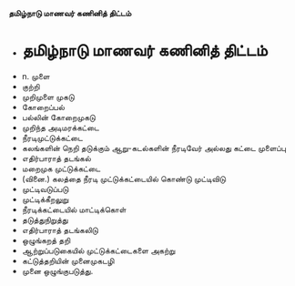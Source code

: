 **தமிழ்நாடு மாணவர் கணினித் திட்டம்**
- # தமிழ்நாடு மாணவர் கணினித் திட்டம்
- n. முளை
- குற்றி
- முறிமுளை முகடு
- கோறைப்பல்
- பல்லின் கோறைமுகடு
- முறிந்த அடிமரக்கட்டை
- நீரடிமுட்டுக்கட்டை
- கலங்களின் நெறி தடுக்கும் ஆறு-கடல்களின் நீரடிவேர் அல்லது கட்டை முளைப்பு
- எதிர்பாராத் தடங்கல்
- மறைமுக முட்டுக்கட்டை
- (வினை.) கலத்தை நீரடி முட்டுக்கட்டையில் கொண்டு முட்டிவிடு
- முட்டிவடுப்படு
- முட்டிக்கீறலுறு
- நீரடிக்கட்டையில் மாட்டிக்கொள்
- தடுத்துநிறுத்து
- எதிர்பாராத் தடங்கலிடு
- ஒழுங்கறத் தறி
- ஆற்றுப்படுகையில் முட்டுக்கட்டைகளை அகற்று
- கட்டுத்தறியின் முனைமுகடழி
- முனை ஒழுங்குபடுத்து.

